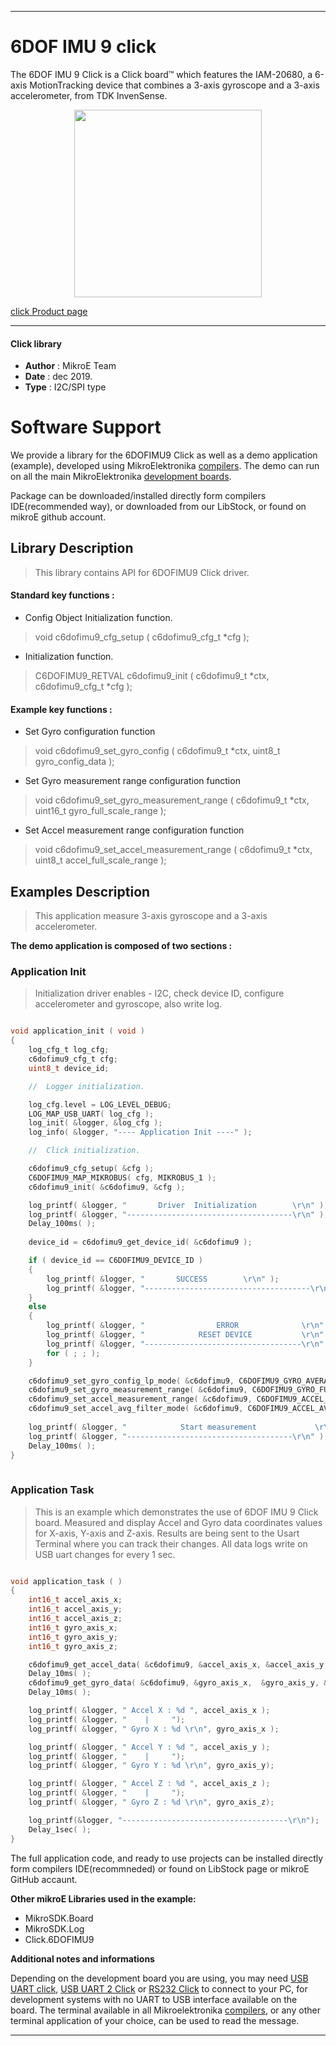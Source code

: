
---
# 6DOF IMU 9 click

The 6DOF IMU 9 Click is a Click board™ which features the IAM-20680, a 6-axis MotionTracking device that combines a 3-axis gyroscope and a 3-axis accelerometer, from TDK InvenSense.

<p align="center">
  <img src="https://download.mikroe.com/images/click_for_ide/6dofimu9_click.png" height=300px>
</p>

[click Product page](<https://www.mikroe.com/6dof-imu-9-click>)

---


#### Click library 

- **Author**        : MikroE Team
- **Date**          : dec 2019.
- **Type**          : I2C/SPI type


# Software Support

We provide a library for the 6DOFIMU9 Click 
as well as a demo application (example), developed using MikroElektronika 
[compilers](https://shop.mikroe.com/compilers). 
The demo can run on all the main MikroElektronika [development boards](https://shop.mikroe.com/development-boards).

Package can be downloaded/installed directly form compilers IDE(recommended way), or downloaded from our LibStock, or found on mikroE github account. 

## Library Description

> This library contains API for 6DOFIMU9 Click driver.

#### Standard key functions :

- Config Object Initialization function.
> void c6dofimu9_cfg_setup ( c6dofimu9_cfg_t *cfg ); 
 
- Initialization function.
> C6DOFIMU9_RETVAL c6dofimu9_init ( c6dofimu9_t *ctx, c6dofimu9_cfg_t *cfg );

#### Example key functions :

- Set Gyro configuration function
> void c6dofimu9_set_gyro_config ( c6dofimu9_t *ctx, uint8_t gyro_config_data );
 
- Set Gyro measurement range configuration function
> void c6dofimu9_set_gyro_measurement_range ( c6dofimu9_t *ctx, uint16_t gyro_full_scale_range );

- Set Accel measurement range configuration function
> void c6dofimu9_set_accel_measurement_range ( c6dofimu9_t *ctx, uint8_t accel_full_scale_range );

## Examples Description

> This application measure 3-axis gyroscope and a 3-axis accelerometer.

**The demo application is composed of two sections :**

### Application Init 

> Initialization driver enables - I2C, check device ID,
> configure accelerometer and gyroscope, also write log. 

```c

void application_init ( void )
{
    log_cfg_t log_cfg;
    c6dofimu9_cfg_t cfg;
    uint8_t device_id;

    //  Logger initialization.

    log_cfg.level = LOG_LEVEL_DEBUG;
    LOG_MAP_USB_UART( log_cfg );
    log_init( &logger, &log_cfg );
    log_info( &logger, "---- Application Init ----" );

    //  Click initialization.

    c6dofimu9_cfg_setup( &cfg );
    C6DOFIMU9_MAP_MIKROBUS( cfg, MIKROBUS_1 );
    c6dofimu9_init( &c6dofimu9, &cfg );

    log_printf( &logger, "       Driver  Initialization        \r\n" );
    log_printf( &logger, "-------------------------------------\r\n" );
    Delay_100ms( );
    
    device_id = c6dofimu9_get_device_id( &c6dofimu9 );

    if ( device_id == C6DOFIMU9_DEVICE_ID )
    {
        log_printf( &logger, "       SUCCESS        \r\n" );
        log_printf( &logger, "-------------------------------------\r\n" );
    }
    else
    {
        log_printf( &logger, "                ERROR              \r\n" );
        log_printf( &logger, "            RESET DEVICE           \r\n" );
        log_printf( &logger, "-----------------------------------\r\n" );
        for ( ; ; );
    }

    c6dofimu9_set_gyro_config_lp_mode( &c6dofimu9, C6DOFIMU9_GYRO_AVERAGE_1x );
    c6dofimu9_set_gyro_measurement_range( &c6dofimu9, C6DOFIMU9_GYRO_FULL_SCALE_250dps );
    c6dofimu9_set_accel_measurement_range( &c6dofimu9, C6DOFIMU9_ACCEL_FULL_SCALE_2g );
    c6dofimu9_set_accel_avg_filter_mode( &c6dofimu9, C6DOFIMU9_ACCEL_AVERAGE_4_SAMPLES );
    
    log_printf( &logger, "            Start measurement             \r\n" );
    log_printf( &logger, "-------------------------------------\r\n" );
    Delay_100ms( );
}
  
```

### Application Task

> This is an example which demonstrates the use of 6DOF IMU 9 Click board.
> Measured and display Accel and Gyro data coordinates values for X-axis, Y-axis and Z-axis.
> Results are being sent to the Usart Terminal where you can track their changes.
> All data logs write on USB uart changes for every 1 sec.

```c

void application_task ( )
{
    int16_t accel_axis_x;
    int16_t accel_axis_y;
    int16_t accel_axis_z;
    int16_t gyro_axis_x;
    int16_t gyro_axis_y;
    int16_t gyro_axis_z;

    c6dofimu9_get_accel_data( &c6dofimu9, &accel_axis_x, &accel_axis_y, &accel_axis_z );
    Delay_10ms( );
    c6dofimu9_get_gyro_data( &c6dofimu9, &gyro_axis_x,  &gyro_axis_y, &gyro_axis_z );
    Delay_10ms( );

    log_printf( &logger, " Accel X : %d ", accel_axis_x );
    log_printf( &logger, "    |     ");
    log_printf( &logger, " Gyro X : %d \r\n", gyro_axis_x );

    log_printf( &logger, " Accel Y : %d ", accel_axis_y );
    log_printf( &logger, "    |     ");
    log_printf( &logger, " Gyro Y : %d \r\n", gyro_axis_y);

    log_printf( &logger, " Accel Z : %d ", accel_axis_z );
    log_printf( &logger, "    |     ");
    log_printf( &logger, " Gyro Z : %d \r\n", gyro_axis_z);

    log_printf(&logger, "-------------------------------------\r\n");
    Delay_1sec( );
} 

```

The full application code, and ready to use projects can be  installed directly form compilers IDE(recommneded) or found on LibStock page or mikroE GitHub accaunt.

**Other mikroE Libraries used in the example:** 

- MikroSDK.Board
- MikroSDK.Log
- Click.6DOFIMU9

**Additional notes and informations**

Depending on the development board you are using, you may need 
[USB UART click](https://shop.mikroe.com/usb-uart-click), 
[USB UART 2 Click](https://shop.mikroe.com/usb-uart-2-click) or 
[RS232 Click](https://shop.mikroe.com/rs232-click) to connect to your PC, for 
development systems with no UART to USB interface available on the board. The 
terminal available in all Mikroelektronika 
[compilers](https://shop.mikroe.com/compilers), or any other terminal application 
of your choice, can be used to read the message.

---
